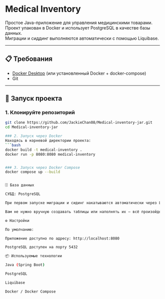 # Medical Inventory

Простое Java-приложение для управления медицинскими товарами.  
Проект упакован в Docker и использует PostgreSQL в качестве базы данных.  
Миграции и сиддинг выполняются автоматически с помощью Liquibase.

---

## 📋 Требования
- [Docker Desktop](https://www.docker.com/products/docker-desktop) (или установленный Docker + docker-compose)
- Git

---

## 🚀 Запуск проекта

### 1. Клонируйте репозиторий
```bash
git clone https://github.com/JackieChan08/Medical-inventory-jar.git
cd Medical-inventory-jar

### 2. Запуск через Docker
Находясь в корневой директории проекта:
```bash
docker build -t medical-inventory .
docker run -p 8080:8080 medical-inventory


### 3. Запуск через Docker Compose
docker compose up --build


🗄️ База данных

СУБД: PostgreSQL

При первом запуске миграции и сидинг накатываются автоматически через Liquibase.

Вам не нужно вручную создавать таблицы или наполнять их — всё произойдет автоматически.

⚙️ Настройки

По умолчанию:

Приложение доступно по адресу: http://localhost:8080

PostgreSQL доступен на порту 5432

📦 Используемые технологии

Java (Spring Boot)

PostgreSQL

Liquibase

Docker / Docker Compose

